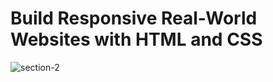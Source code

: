 # Build Responsive Real-World Websites with HTML and CSS
![section-2](https://user-images.githubusercontent.com/100860879/209119443-e71fdfb4-528e-4326-b9e9-e8ff33d13282.png)
